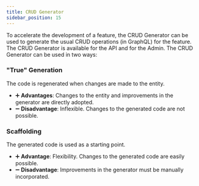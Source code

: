 ```yaml
---
title: CRUD Generator
sidebar_position: 15
---
```


To accelerate the development of a feature, the CRUD Generator can be used to generate the usual CRUD operations (in GraphQL) for the feature. The CRUD Generator is available for the API and for the Admin. The CRUD Generator can be used in two ways:

### "True" Generation

The code is regenerated when changes are made to the entity.

-   :heavy_plus_sign: **Advantages**: Changes to the entity and improvements in the generator are directly adopted.
-   :heavy_minus_sign: **Disadvantage**: Inflexible. Changes to the generated code are not possible.

### Scaffolding

The generated code is used as a starting point.

-   :heavy_plus_sign: **Advantage**: Flexibility. Changes to the generated code are easily possible.
-   :heavy_minus_sign: **Disadvantage**: Improvements in the generator must be manually incorporated.
